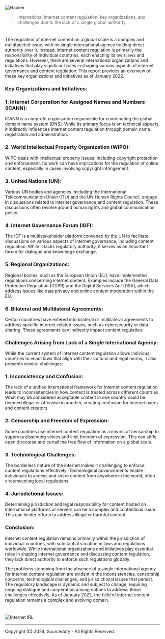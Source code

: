 ![Hacker](https://github.com/sourceduty/Internet_Content/assets/123030236/a4e21c82-60ab-469a-a410-caad5eae3931)

> International internet content regulation, key organizations, and challenges due to the lack of a single global authority.

#

The regulation of internet content on a global scale is a complex and multifaceted issue, with no single international agency holding direct authority over it. Instead, internet content regulation is primarily the responsibility of individual countries, each enacting its own laws and regulations. However, there are several international organizations and initiatives that play significant roles in shaping various aspects of internet governance and content regulation. This report provides an overview of these key organizations and initiatives as of January 2022.

### Key Organizations and Initiatives:

### 1. Internet Corporation for Assigned Names and Numbers (ICANN):

ICANN is a nonprofit organization responsible for coordinating the global domain name system (DNS). While its primary focus is on technical aspects, it indirectly influences internet content regulation through domain name registration and administration.

### 2. World Intellectual Property Organization (WIPO):

WIPO deals with intellectual property issues, including copyright protection and enforcement. Its work can have implications for the regulation of online content, especially in cases involving copyright infringement.

### 3. United Nations (UN):

Various UN bodies and agencies, including the International Telecommunication Union (ITU) and the UN Human Rights Council, engage in discussions related to internet governance and content regulation. These discussions often revolve around human rights and global communication policy.

### 4. Internet Governance Forum (IGF):

The IGF is a multistakeholder platform convened by the UN to facilitate discussions on various aspects of internet governance, including content regulation. While it lacks regulatory authority, it serves as an important forum for dialogue and knowledge exchange.

### 5. Regional Organizations:

Regional bodies, such as the European Union (EU), have implemented regulations concerning internet content. Examples include the General Data Protection Regulation (GDPR) and the Digital Services Act (DSA), which address issues like data privacy and online content moderation within the EU.

### 6. Bilateral and Multilateral Agreements:

Certain countries have entered into bilateral or multilateral agreements to address specific internet-related issues, such as cybersecurity or data sharing. These agreements can indirectly impact content regulation.

### Challenges Arising from Lack of a Single International Agency:

While the current system of internet content regulation allows individual countries to enact laws that align with their cultural and legal norms, it also presents several challenges:

### 1. Inconsistency and Confusion:

The lack of a unified international framework for internet content regulation leads to inconsistencies in how content is treated across different countries. What may be considered acceptable content in one country could be deemed illegal or offensive in another, creating confusion for internet users and content creators.

### 2. Censorship and Freedom of Expression:

Some countries use internet content regulation as a means of censorship to suppress dissenting voices and limit freedom of expression. This can stifle open discourse and curtail the free flow of information on a global scale.

### 3. Technological Challenges:

The borderless nature of the internet makes it challenging to enforce content regulations effectively. Technological advancements enable individuals to access and share content from anywhere in the world, often circumventing local regulations.

### 4. Jurisdictional Issues:

Determining jurisdiction and legal responsibility for content hosted on international platforms or servers can be a complex and contentious issue. This can hinder efforts to address illegal or harmful content.

### Conclusion:

Internet content regulation remains primarily within the jurisdiction of individual countries, with substantial variation in laws and regulations worldwide. While international organizations and initiatives play essential roles in shaping internet governance and discussing content regulation, they lack direct authority to enforce such regulations globally.

The problems stemming from the absence of a single international agency for internet content regulation are evident in the inconsistencies, censorship concerns, technological challenges, and jurisdictional issues that persist. The regulatory landscape is dynamic and subject to change, requiring ongoing dialogue and cooperation among nations to address these challenges effectively. As of January 2022, the field of internet content regulation remains a complex and evolving domain.

#

![Internet IRL](https://github.com/user-attachments/assets/6a89bb60-add4-48c7-9ae1-9c0ea757f711)

***
Copyright (C) 2024, Sourceduty - All Rights Reserved.
